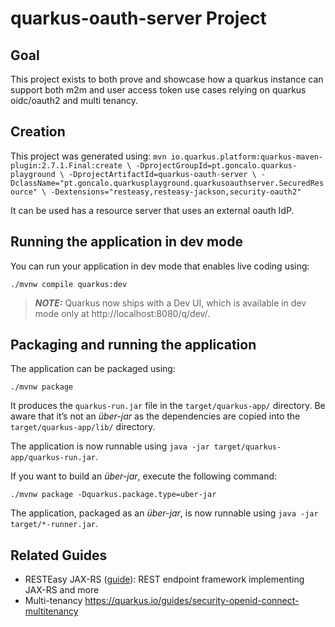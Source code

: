 # quarkus-oauth-server Project

## Goal

This project exists to both prove and showcase how a quarkus instance can support both m2m and user access token
use cases relying on quarkus oidc/oauth2 and multi tenancy.

## Creation

This project was generated using: 
`
mvn io.quarkus.platform:quarkus-maven-plugin:2.7.1.Final:create \
-DprojectGroupId=pt.goncalo.quarkus-playground \
-DprojectArtifactId=quarkus-oauth-server \
-DclassName="pt.goncalo.quarkusplayground.quarkusoauthserver.SecuredResource" \
-Dextensions="resteasy,resteasy-jackson,security-oauth2"
`

It can be used has a resource server that uses an external oauth IdP. 

## Running the application in dev mode

You can run your application in dev mode that enables live coding using:
```shell script
./mvnw compile quarkus:dev
```

> **_NOTE:_**  Quarkus now ships with a Dev UI, which is available in dev mode only at http://localhost:8080/q/dev/.

## Packaging and running the application

The application can be packaged using:
```shell script
./mvnw package
```
It produces the `quarkus-run.jar` file in the `target/quarkus-app/` directory.
Be aware that it’s not an _über-jar_ as the dependencies are copied into the `target/quarkus-app/lib/` directory.

The application is now runnable using `java -jar target/quarkus-app/quarkus-run.jar`.

If you want to build an _über-jar_, execute the following command:
```shell script
./mvnw package -Dquarkus.package.type=uber-jar
```

The application, packaged as an _über-jar_, is now runnable using `java -jar target/*-runner.jar`.

## Related Guides

- RESTEasy JAX-RS ([guide](https://quarkus.io/guides/rest-json)): REST endpoint framework implementing JAX-RS and more
- Multi-tenancy https://quarkus.io/guides/security-openid-connect-multitenancy
